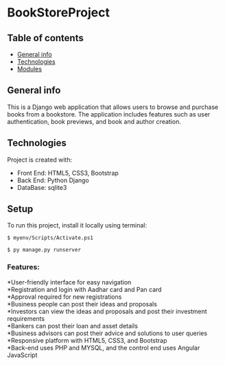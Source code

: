 # BookStoreProject
## Table of contents
* [General info](#general-info)
* [Technologies](#technologies)
* [Modules](#modules)

## General info
This is a Django web application that allows users to browse and purchase books from a bookstore. The application includes features such as user authentication, book previews, and book and author creation.

<kbd></kbd>
	
## Technologies
Project is created with:
* Front End: HTML5, CSS3, Bootstrap 
* Back End: Python Django
* DataBase: sqlite3
	
## Setup
To run this project, install it locally using terminal:

```
$ myenv/Scripts/Activate.ps1
```

```
$ py manage.py runserver
```




### Features:

  *User-friendly interface for easy navigation<br>
  *Registration and login with Aadhar card and Pan card<br>
  *Approval required for new registrations<br>
  *Business people can post their ideas and proposals<br>
  *Investors can view the ideas and proposals and post their investment requirements<br>
  *Bankers can post their loan and asset details<br>
  *Business advisors can post their advice and solutions to user queries<br>
  *Responsive platform with HTML5, CSS3, and Bootstrap<br>
  *Back-end uses PHP and MYSQL, and the control end uses Angular JavaScript
